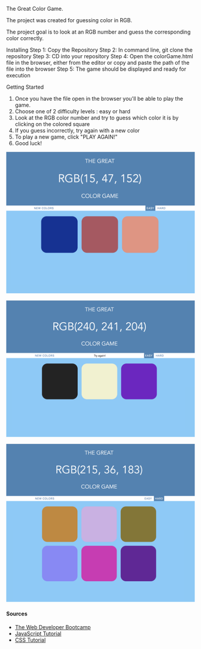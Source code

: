 The Great Color Game.

The project was created for guessing color in RGB.

The project goal is to look at an RGB number and guess the corresponding color correctly.

Installing
Step 1: Copy the Repository
Step 2: In command line, git clone the repository
Step 3: CD into your repository
Step 4: Open the colorGame.html file in the browser, either from the editor or copy and paste the path of the file into the browser
Step 5: The game should be displayed and ready for execution

Getting Started
1. Once you have the file open in the browser you'll be able to play the game.
2. Choose one of 2 difficulty levels : easy or hard
3. Look at the RGB color number and try to guess which color it is by clicking on the colored square
4. If you guess incorrectly, try again with a new color
5. To play a new game, click "PLAY AGAIN!"
6. Good luck!

![Image 1](images/im1.png)

![Image 2](images/im2.png)

![Image 3](images/im3.png)

#### Sources


* [The Web Developer Bootcamp](https://www.udemy.com/course/the-web-developer-bootcamp/)
* [JavaScript Tutorial](https://www.w3schools.com/js/)
* [CSS Tutorial](https://www.tutorialspoint.com/css/index.htm)
